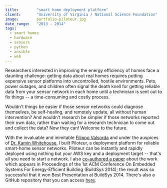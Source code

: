 ```yaml
---
title:        "smart home deployment platform"
client:       "University of Virginia / National Science Foundation"
image:        portfolio-piloteur.jpg
date_range:   "2013 - 2014"
tags:
  - smart homes
  - hardware
  - sensors
  - python
  - ansible
  - web
---
```


Researchers interested in improving the energy efficiency of homes face a daunting challenge: getting data about real homes requires putting expensive sensor platforms into uncontrolled, hostile environments. Pets, power outages, and children often signal the death knell for getting reliable data from your sensor network in each home until a technician is sent out to fix things -- a time-consuming and costly process.

Wouldn't things be easier if those sensor networks could diagnose themselves, be self-healing, and remotely update, all without human intervention? And wouldn't research be simpler if those networks reported their own data, rather than waiting for a research technician to come out and collect the data? Now they can! Welcome to the future.

With the invaluable and inimitable [Filippo Valsorda](https://twitter.com/filosottile) and under the auspices of [Dr. Kamin Whitehouse](http://www.cs.virginia.edu/~whitehouse/), I built Piloteur, a deployment platform for reliable smart-home sensor networks. Piloteur can be instantly and rapidly deployed using nothing but your AWS key and a deployment target -- that's all you need to start a network. I also [co-authored a paper](http://dl.acm.org/citation.cfm?id=2674076) about the work which appears in Proceedings of the 1st ACM Conference On Embedded Systems For Energy-Efficient Building (BuildSys 2014); the result was so successful that it won Best Presentation at BuildSys 2014. There's also a GitHub repository that you can access [here](https://github.com/piloteur/piloteur).
